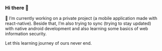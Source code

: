 ### Hi there 👋 
🌱 I’m currently working on a private project (a mobile application made with react-native). Beside that, I’m also trying to sync (trying to stay updated) with native android development and also learning some basics of web information security.  

Let this learning journey of ours never end.


<!--
**nirajniroula/nirajniroula** is a ✨ _special_ ✨ repository because its `README.md` (this file) appears on your GitHub profile.

Here are some ideas to get you started:

- 🔭 I’m currently working on ...
- 🌱 I’m currently learning ...
- 👯 I’m looking to collaborate on ...
- 🤔 I’m looking for help with ...
- 💬 Ask me about ...
- 📫 How to reach me: ...
- 😄 Pronouns: ...
- ⚡ Fun fact: ...
-->
